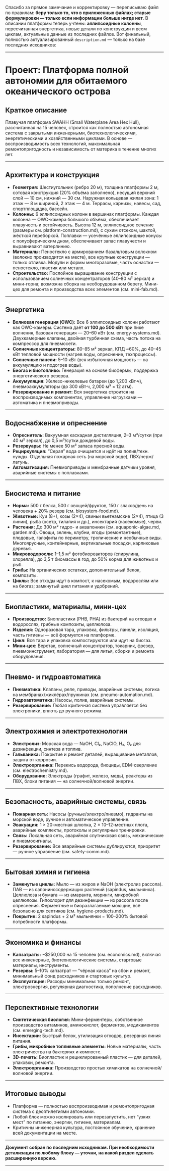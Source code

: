 Спасибо за прямое замечание и корректировку — переписываю файл по правилам: **беру только то, что в приложенных файлах; старые формулировки — только если информации больше нигде нет**.
В описании платформы теперь учтены: **эллипсоидные колонны**, пересчитанная энергетика, новые детали по конструкции и всем циклам, актуальные данные из последних файлов.
Вот финальный, полностью актуализированный `description.md` — только на базе последних исходников:

---

# Проект: Платформа полной автономии для обитаемого океанического острова

## Краткое описание

Плавучая платформа SWAHH (Small Waterplane Area Hex Hull), рассчитанная на 15 человек, строится как полностью автономная система с закрытыми инженерными, биотехнологическими, энергетическими и хозяйственными циклами. В основе — воспроизводимость всех технологий, максимальная ремонтопригодность и независимость от материка в течение многих лет.

---

## Архитектура и конструкция

* **Геометрия:**
  Шестиугольник (ребро 20 м), толщина платформы 2 м, сотовая конструкция (20% объёма заполнено), несущий верхний слой — 10 см, нижний — 30 см.
  Наружная кольцевая жилая зона: 1 этаж — 8 м шириной, 2 этаж — 4 м. Террасы, карнизы, навесы, сад, спортплощадка, бассейн.
* **Колонны:**
  6 эллипсоидных колонн в вершинах платформы.
  Каждая колонна — OWC-камера большого объёма, обеспечивает плавучесть и остойчивость.
  Высота 12 м, эллипсоидное сечение (размеры см. platform-construction.md), с сухим отсеком, шахтой, жёсткой переборкой.
  Поплавки — усечённые эллипсоидные конусы с полусферическим дном, обеспечивают запас плавучести и выравнивают ватерлинию.
* **Материалы:**
  Пеностекло с армированием базальтовым волокном (волокно производится на месте), все крупные конструкции — только отливка.
  Модули и формы многоразовые, часть оснастки — пеностекло, пластик или металл.
* **Строительство:**
  Послойное выращивание конструкции с использованием солнечных концентраторов (40–80 м² зеркал) и мини-горна; возможна сборка на необорудованном берегу.
  Мини-цех для ремонта и производства всех элементов (см. mini-fab.md).

---

## Энергетика

* **Волновая генерация (OWC):**
  Все 6 эллипсоидных колонн работают как OWC-камеры.
  Система даёт **от 100 до 500 кВт** при пике волнения, базовая генерация — 20–60 кВт (см. energy-systems.md).
  Двухкамерные клапаны, двойная турбинная схема, часть потока на компрессор для пневмосети.
* **Солнечные концентраторы:**
  80–85 м² зеркал, КПД \~60%, до 40–45 кВт тепловой мощности (нагрев воды, опреснение, техпроцессы).
* **Солнечные панели:**
  5–10 кВт (вся избыточная мощность — на аккумуляцию и подогрев воды).
* **Биогаз и биотопливо:**
  Генерация на основе биофермы, поддержка энергетического резерва.
* **Аккумуляция:**
  Железо-никелевые батареи (до 1,200 кВт·ч), пневмоаккумуляторы (до 300 кВт·ч, 2,000 м³ × 12 атм).
* **Резервирование и ремонт:**
  Вся энергетика строится на воспроизводимых компонентах, управление нагрузками — автоматика и пневмоприводы.

---

## Водоснабжение и опреснение

* **Опреснитель:**
  Вакуумная каскадная дистилляция, 2–3 м³/сутки (при 40 м² зеркал), до 0,5 м³/сутки дождевой воды.
* **Резервуары:**
  Не менее 50 м³ запаса пресной воды.
* **Рециркуляция:**
  “Серая” вода очищается и идёт на полив/техн. нужды.
  Отдельная пожарная сеть (на морской воде), ПВХ/нерж/латунь.
* **Автоматизация:**
  Пневмоприводы и мембранные датчики уровня, аварийные системы с поплавками.

---

## Биосистема и питание

* **Норма:**
  500 г белка, 500 г овощей/фруктов, 150 г злаков/день на человека + 20% резерв (см. biosystem-food.md).
* **Животные:**
  Куи (8+), козы (2×4), свиньи вьетнамские (2×4), птица (3 линии), рыба (осетр, тилапия и др.), инсектарий (насекомые), черви.
* **Растения:**
  До 300 м² гидро- и аквапоники (см. aquaponic-algae.md, garden.md).
  Овощи, зелень, клубни, ягоды (ремонтантные), плодовые, галофиты по периметру, тропические и необычные виды.
  Многоярусные, контейнерные, вертикальные посадки, карликовые деревья.
* **Микроводоросли:**
  1–1,5 м³ фотобиореакторов (спирулина, хлорелла), до 3,5 т биомассы в год, до 50% корма для животных и рыб.
* **Грибы:**
  На органических остатках, дополнительный белок, композиты.
* **Циклы:**
  Все отходы идут в компост, к насекомым, водорослям или на биогаз; замкнутый цикл питания и удобрений.

---

## Биопластики, материалы, мини-цех

* **Производство:**
  Биопластики (PHB, PHA) из бактерий на отходах и водорослях, грибные композиты, целлюлоза.
* **Изделия:**
  Одноразовая тара, упаковка, фильтры, панели, изоляция, часть гигиены — всё формуется на платформе.
* **Цикл:**
  Вся тара и упаковка компостируются или идут на биогаз.
* **Мини-цех:**
  Верстак, солнечный концентратор, токарник, фрезер, пневмоинструмент, лаборатория — для литья, сборки и ремонта оборудования.

---

## Пневмо- и гидроавтоматика

* **Пневматика:**
  Клапаны, реле, приводы, аварийные системы, логика на мембранах/жиклёрах/пружинах (см. pneumo-automation.md).
* **Гидроавтоматика:**
  Насосы, полив, аварийные системы.
* **Резервирование:**
  Любая критичная система управляется без электроники, вплоть до ручного режима.

---

## Электрохимия и электротехнологии

* **Электролиз:**
  Морская вода — NaOH, Cl₂, NaClO, H₂, O₂ для дезинфекции, синтеза и топлив.
* **Гальваника:**
  Покрытие и ремонт деталей, выращивание металлов, защита от коррозии.
* **Электроорганика:**
  Перекись водорода, биоциды, EDM-сверление (см. electrochemistry.md).
* **Оборудование:**
  Электроды (графит, железо, медь), реакторы из ПВХ, блоки питания — на солнечной/волновой энергии.

---

## Безопасность, аварийные системы, связь

* **Пожарная сеть:**
  Насосы (ручные/электро/пневмо), гидранты на морской воде, ручное и автоматическое управление.
* **Эвакуация:**
  1 × 20-местная шлюпка, 2 × 10–12-местных плота, аварийные комплекты, протоколы и регулярные тренировки.
* **Связь:**
  Локальная сеть, аварийная спутниковая связь, механические и пневмосигналы.
* **Резервирование:**
  Все аварийные системы дублируются, приоритет — ручное управление (см. safety-comm.md).

---

## Бытовая химия и гигиена

* **Замкнутые циклы:**
  Мыло — из жиров и NaOH (электролиз рассола).
  ПАВ — из сапониносодержащих растений (sapindus, мыльнянка).
  Целлюлоза и бумага — из амаранта, моринги, микробной целлюлозы.
  Гипохлорит для дезинфекции — из рассола после опреснения.
  Ферментные и биоразлагаемые моющие, всё безопасно для септиков (см. hygiene-products.md).
* **Покрытие:**
  2 sapindus + 2 м² мыльнянки = 100–200% бытовой потребности платформы.

---

## Экономика и финансы

* **Капзатраты:**
  \~\$250,000 на 15 человек (см. economics.md), включая все инженерные, биотехнологические системы, стартовые материалы, инструменты.
* **Резервы:**
  5–10% капзатрат — “чёрная касса” на сбои и ремонт, минимальный фонд расходников и стартовых культур.
* **Эксплуатация:**
  Расходы минимальны: только ремонт, электроэнергия, регулярная диагностика, пополнение расходников.

---

## Перспективные технологии

* **Синтетическая биология:**
  Мини-ферментеры, собственное производство витаминов, аминокислот, ферментов, медикаментов (см. emerging-tech.md).
* **Инсектарии:**
  Быстрый белок, утилизация отходов, резервная линия питания.
* **Грибы, микробные топливные элементы:**
  Новые материалы, часть электричества на бактериях и компосте.
* **3D-печать:**
  Биопластик и рециклированный пластик — для деталей, упаковки, ремонта.
* **Электроорганика:**
  Производство простых химикатов на солнечной/волновой энергии.

---

## Итоговые выводы

* Платформа — полностью воспроизводимая и ремонтопригодная система с десятилетиями автономии.
* Любой блок можно изолировать или перезапустить, нет “узких мест” по питанию, энергии, гигиене, материалам.
* Критичны инженерная культура, постоянное обучение, хранение всей документации на месте.

---

**Документ собран по последним исходникам. При необходимости детализации по любому блоку — уточни, на какой раздел сделать расширенную версию.**

---

